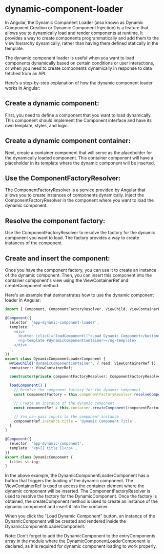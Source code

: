 # dynamic-component-loader

In Angular, the Dynamic Component Loader (also known as Dynamic Component Creation or Dynamic Component Injection) is a feature that allows you to dynamically load and render components at runtime. It provides a way to create components programmatically and add them to the view hierarchy dynamically, rather than having them defined statically in the template.

The dynamic component loader is useful when you want to load components dynamically based on certain conditions or user interactions, or when you need to create components dynamically in response to data fetched from an API.

Here's a step-by-step explanation of how the dynamic component loader works in Angular:

## Create a dynamic component: 
First, you need to define a component that you want to load dynamically. This component should implement the Component interface and have its own template, styles, and logic.

## Create a dynamic component container: 
Next, create a container component that will serve as the placeholder for the dynamically loaded component. This container component will have a placeholder in its template where the dynamic component will be inserted.

## Use the ComponentFactoryResolver: 
The ComponentFactoryResolver is a service provided by Angular that allows you to create instances of components dynamically. Inject the ComponentFactoryResolver in the component where you want to load the dynamic component.

## Resolve the component factory: 
Use the ComponentFactoryResolver to resolve the factory for the dynamic component you want to load. The factory provides a way to create instances of the component.

## Create and insert the component: 
Once you have the component factory, you can use it to create an instance of the dynamic component. Then, you can insert this component into the container component's view using the ViewContainerRef and createComponent method.

Here's an example that demonstrates how to use the dynamic component loader in Angular:

```typescript
import { Component, ComponentFactoryResolver, ViewChild, ViewContainerRef } from '@angular/core';

@Component({
  selector: 'app-dynamic-component-loader',
  template: `
    <div>
      <button (click)="loadComponent()">Load Dynamic Component</button>
      <ng-template #dynamicComponentContainer></ng-template>
    </div>
  `,
})
export class DynamicComponentLoaderComponent {
  @ViewChild('dynamicComponentContainer', { read: ViewContainerRef })
  container!: ViewContainerRef;

  constructor(private componentFactoryResolver: ComponentFactoryResolver) {}

  loadComponent() {
    // Resolve the component factory for the dynamic component
    const componentFactory = this.componentFactoryResolver.resolveComponentFactory(DynamicComponent);

    // Create an instance of the dynamic component
    const componentRef = this.container.createComponent(componentFactory);

    // You can pass inputs to the component instance
    componentRef.instance.title = 'Dynamic Component Title';
  }
}

@Component({
  selector: 'app-dynamic-component',
  template: '<p>{{ title }}</p>',
})
export class DynamicComponent {
  title: string;
}
```

In the above example, the DynamicComponentLoaderComponent has a button that triggers the loading of the dynamic component. The ViewContainerRef is used to access the container element where the dynamic component will be inserted. The ComponentFactoryResolver is used to resolve the factory for the DynamicComponent. Once the factory is obtained, the createComponent method is used to create an instance of the dynamic component and insert it into the container.

When you click the "Load Dynamic Component" button, an instance of the DynamicComponent will be created and rendered inside the DynamicComponentLoaderComponent.

Note: Don't forget to add the DynamicComponent to the entryComponents array in the module where the DynamicComponentLoaderComponent is declared, as it is required for dynamic component loading to work properly.


